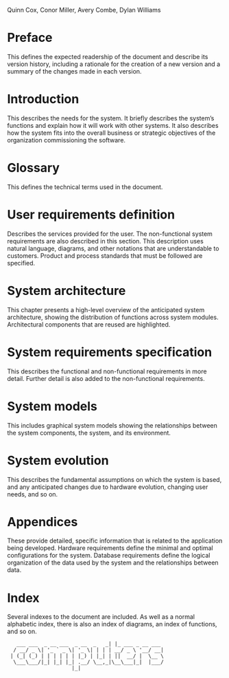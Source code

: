 Quinn Cox, Conor Miller, Avery Combe, Dylan Williams  

# Preface
This defines the expected readership of the document and describe its
version history, including a rationale for the creation of a new version and a
summary of the changes made in each version.

# Introduction
This describes the needs for the system. It briefly describes the
system’s functions and explain how it will work with other systems. It
also describes how the system fits into the overall business or strategic
objectives of the organization commissioning the software.

# Glossary
This defines the technical terms used in the document.

# User requirements definition
Describes the services provided for the user. The non-functional
system requirements are also described in this section. This
description uses natural language, diagrams, and other notations that are
understandable to customers. Product and process standards that must be
followed are specified.

# System architecture
This chapter presents a high-level overview of the anticipated system
architecture, showing the distribution of functions across system modules.
Architectural components that are reused are highlighted.

# System requirements specification
This describes the functional and non-functional requirements in more
detail. Further detail is also added to the non-functional
requirements.

# System models 
This includes graphical system models showing the relationships between
the system components, the system, and its environment.

# System evolution
This describes the fundamental assumptions on which the system is
based, and any anticipated changes due to hardware evolution, changing
user needs, and so on.

# Appendices
These provide detailed, specific information that is related to the
application being developed. Hardware requirements define the minimal
and optimal configurations for the system. Database requirements define 
the logical organization of the data used by the system and the
relationships between data.

# Index
Several indexes to the document are included. As well as a normal
alphabetic index, there is also an index of diagrams, an index of functions,
and so on.



````
   ___ ___  _ __ ___  _ __  _   _| |_ ___ _ __ ___ 
  / __/ _ \| '_ ` _ \| '_ \| | | | __/ _ \ '__/ __|
 | (_| (_) | | | | | | |_) | |_| | ||  __/ |  \__ \
  \___\___/|_| |_| |_| .__/ \__,_|\__\___|_|  |___/
                     |_|     

````

